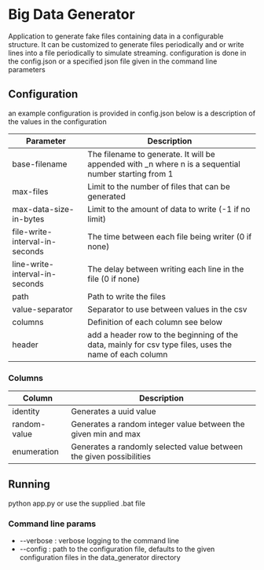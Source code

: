 # Big Data Generator 

Application to generate fake files containing data in a configurable structure.
It can be customized to generate files periodically and or write lines into a file periodically to simulate streaming.
configuration is done in the config.json or a specified json file given in the command line parameters

## Configuration

an example configuration is provided in config.json
below is a description of the values in the configuration

Parameter | Description
------------ | -------------
base-filename | The filename to generate. It will be appended with _n where n is a sequential number starting from 1
max-files | Limit to the number of files that can be generated
max-data-size-in-bytes | Limit to the amount of data to write (-1 if no limit) 
file-write-interval-in-seconds | The time between each file being writer (0 if none) 
line-write-interval-in-seconds | The delay between writing each line in the file (0 if none)
path | Path to write the files
value-separator | Separator to use between values in the csv
columns | Definition of each column see below
header | add a header row to the beginning of the data, mainly for csv type files, uses the name of each column

### Columns

Column | Description
------------ | -------------
identity | Generates a uuid value
random-value | Generates a random integer value between the given min and max
enumeration | Generates a randomly selected value between the given possibilities

## Running
python app.py
or use the supplied .bat file

### Command line params 

* --verbose : verbose logging to the command line
* --config : path to the configuration file, defaults to the given configuration files in the data_generator directory
